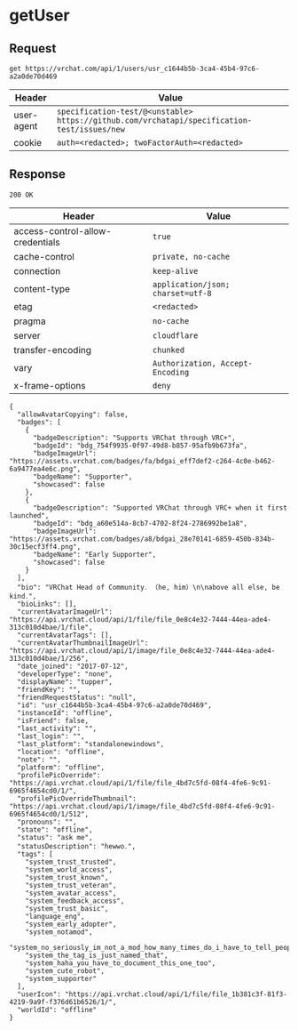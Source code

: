 # getUser

## Request
`get https://vrchat.com/api/1/users/usr_c1644b5b-3ca4-45b4-97c6-a2a0de70d469`

| Header | Value |
| ------ | ----- |
| user-agent | `specification-test/@<unstable> https://github.com/vrchatapi/specification-test/issues/new` |
| cookie | `auth=<redacted>; twoFactorAuth=<redacted>` |


## Response
`200 OK`

| Header | Value |
| ------ | ----- |
| access-control-allow-credentials | `true` |
| cache-control | `private, no-cache` |
| connection | `keep-alive` |
| content-type | `application/json; charset=utf-8` |
| etag | `<redacted>` |
| pragma | `no-cache` |
| server | `cloudflare` |
| transfer-encoding | `chunked` |
| vary | `Authorization, Accept-Encoding` |
| x-frame-options | `deny` |

```jsonc
{
  "allowAvatarCopying": false,
  "badges": [
    {
      "badgeDescription": "Supports VRChat through VRC+",
      "badgeId": "bdg_754f9935-0f97-49d8-b857-95afb9b673fa",
      "badgeImageUrl": "https://assets.vrchat.com/badges/fa/bdgai_eff7def2-c264-4c0e-b462-6a9477ea4e6c.png",
      "badgeName": "Supporter",
      "showcased": false
    },
    {
      "badgeDescription": "Supported VRChat through VRC+ when it first launched",
      "badgeId": "bdg_a60e514a-8cb7-4702-8f24-2786992be1a8",
      "badgeImageUrl": "https://assets.vrchat.com/badges/a8/bdgai_28e70141-6859-450b-834b-30c15ecf3ff4.png",
      "badgeName": "Early Supporter",
      "showcased": false
    }
  ],
  "bio": "VRChat Head of Community․ （he‚ him）\n\nabove all else‚ be kind․",
  "bioLinks": [],
  "currentAvatarImageUrl": "https://api.vrchat.cloud/api/1/file/file_0e8c4e32-7444-44ea-ade4-313c010d4bae/1/file",
  "currentAvatarTags": [],
  "currentAvatarThumbnailImageUrl": "https://api.vrchat.cloud/api/1/image/file_0e8c4e32-7444-44ea-ade4-313c010d4bae/1/256",
  "date_joined": "2017-07-12",
  "developerType": "none",
  "displayName": "tupper",
  "friendKey": "",
  "friendRequestStatus": "null",
  "id": "usr_c1644b5b-3ca4-45b4-97c6-a2a0de70d469",
  "instanceId": "offline",
  "isFriend": false,
  "last_activity": "",
  "last_login": "",
  "last_platform": "standalonewindows",
  "location": "offline",
  "note": "",
  "platform": "offline",
  "profilePicOverride": "https://api.vrchat.cloud/api/1/file/file_4bd7c5fd-08f4-4fe6-9c91-6965f4654cd0/1/",
  "profilePicOverrideThumbnail": "https://api.vrchat.cloud/api/1/image/file_4bd7c5fd-08f4-4fe6-9c91-6965f4654cd0/1/512",
  "pronouns": "",
  "state": "offline",
  "status": "ask me",
  "statusDescription": "hewwo․",
  "tags": [
    "system_trust_trusted",
    "system_world_access",
    "system_trust_known",
    "system_trust_veteran",
    "system_avatar_access",
    "system_feedback_access",
    "system_trust_basic",
    "language_eng",
    "system_early_adopter",
    "system_notamod",
    "system_no_seriously_im_not_a_mod_how_many_times_do_i_have_to_tell_people",
    "system_the_tag_is_just_named_that",
    "system_haha_you_have_to_document_this_one_too",
    "system_cute_robot",
    "system_supporter"
  ],
  "userIcon": "https://api.vrchat.cloud/api/1/file/file_1b381c3f-81f3-4219-9a9f-f376d61b6526/1/",
  "worldId": "offline"
}
```
